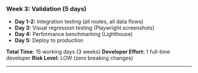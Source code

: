 ### Week 3: Validation (5 days)

- **Day 1-2:** Integration testing (all routes, all data flows)
- **Day 3:** Visual regression testing (Playwright screenshots)
- **Day 4:** Performance benchmarking (Lighthouse)
- **Day 5:** Deploy to production

**Total Time:** 15 working days (3 weeks)
**Developer Effort:** 1 full-time developer
**Risk Level:** LOW (zero breaking changes)

---
